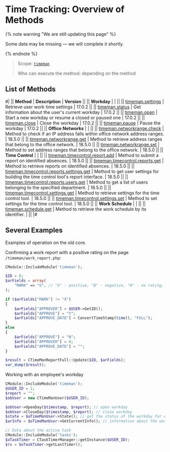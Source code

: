 # Time Tracking: Overview of Methods

{% note warning "We are still updating this page" %}

Some data may be missing — we will complete it shortly.

{% endnote %}

> Scope: [`timeman`](../scopes/permissions.md)
>
> Who can execute the method: depending on the method

## List of Methods

#| 
|| **Method** | **Description** | **Version** ||
|| **Workday** | | ||
|| [timeman.settings](./base/timeman-settings.md) | Retrieve user work time settings | 17.0.2 ||
|| [timeman.status](./base/timeman-status.md) | Get information about the user's current workday | 17.0.2 ||
|| [timeman.open](./base/timeman-open.md) | Start a new workday or resume a closed or paused one | 17.0.2 ||
|| [timeman.close](./base/timeman-close.md) | Close the workday | 17.0.2 ||
|| [timeman.pause](./base/timeman-pause.md) | Pause the workday | 17.0.2 ||
|| **Office Networks** | | ||
|| [timeman.networkrange.check](./networkrange/timeman-networkrange-check.md) | Method to check if an IP address falls within office network address ranges. | 18.5.0 ||
|| [timeman.networkrange.get](./networkrange/timeman-networkrange-get.md) | Method to retrieve address ranges that belong to the office network. | 18.5.0 ||
|| [timeman.networkrange.set](./networkrange/timeman-networkrange-set.md) | Method to set address ranges that belong to the office network. | 18.5.0 ||
|| **Time Control** | | ||
|| [timeman.timecontrol.report.add](./timecontrol/timeman-timecontrol-report-add.md) | Method to submit a report on identified absences. | 18.5.0 ||
|| [timeman.timecontrol.reports.get](./timecontrol/timeman-timecontrol-reports-get.md) | Method to retrieve reports on identified absences. | 18.5.0 ||
|| [timeman.timecontrol.reports.settings.get](./timecontrol/timeman-timecontrol-reports-settings-get.md) | Method to get user settings for building the time control tool's report interface. | 18.5.0 ||
|| [timeman.timecontrol.reports.users.get](./timecontrol/timeman-timecontrol-reports-users-get.md) | Method to get a list of users belonging to the specified department. | 18.5.0 ||
|| [timeman.timecontrol.settings.get](./timecontrol/timeman-timecontrol-settings-get.md) | Method to retrieve settings for the time control tool. | 18.5.0 ||
|| [timeman.timecontrol.settings.set](./timecontrol/timeman-timecontrol-settings-set.md) | Method to set settings for the time control tool. | 18.5.0 ||
|| **Work Schedule** | | ||
|| [timeman.schedule.get](./schedule/timeman-schedule-get.md) | Method to retrieve the work schedule by its identifier. | ||
|#

## Several Examples

Examples of operation on the old core.

Confirming a work report with a positive rating on the page `/timeman/work_report.php`:

```php
CModule::IncludeModule('timeman');

$ID = 8;
$arFields = array(
    "MARK" => "G", // "G" - positive, "B" - negative, "N" - no rating, "X" - no confirmation
);

if ($arFields["MARK"] != "X")
{
    $arFields["APPROVER"] = $USER->GetID();
    $arFields["APPROVE"] = "Y";
    $arFields["APPROVE_DATE"] = ConvertTimeStamp(time(), "FULL");
}
else
{
    $arFields["APPROVE"] = "N";
    $arFields["APPROVER"] = 0;
    $arFields["APPROVE_DATE"] = "";
}

$result = CTimeManReportFull::Update($ID, $arFields);
var_dump($result);
```

Working with an employee's workday

```php
CModule::IncludeModule('timeman');
$USER_ID = 1;
$report = "";
$obUser = new CTimeManUser($USER_ID);

$obUser->OpenDay($timestamp, $report); // open workday
$obUser->CloseDay($timestamp, $report); // close workday
$state = $oTimeManUser->State(); // get the status of the workday for employee $USER_ID
$arInfo = $oTimeManUser->GetCurrentInfo(); // information about the workday for employee $USER_ID

// Data about the active task
CModule::IncludeModule('tasks');
$oTaskTimer = CTaskTimerManager::getInstance($USER_ID);
$rs = $oTaskTimer->getLastTimer();
```
